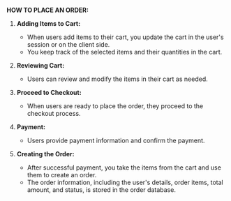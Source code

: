**HOW TO PLACE AN ORDER:**

1. **Adding Items to Cart:**
   - When users add items to their cart, you update the cart in the user's session or on the client side.
   - You keep track of the selected items and their quantities in the cart.

2. **Reviewing Cart:**
   - Users can review and modify the items in their cart as needed.

3. **Proceed to Checkout:**
   - When users are ready to place the order, they proceed to the checkout process.

4. **Payment:**
   - Users provide payment information and confirm the payment.

5. **Creating the Order:**
   - After successful payment, you take the items from the cart and use them to create an order.
   - The order information, including the user's details, order items, total amount, and status, is stored in the order database.
